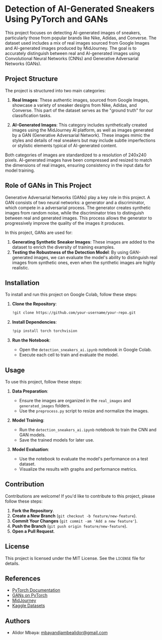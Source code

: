 # Detection of AI-Generated Sneakers Using PyTorch and GANs

This project focuses on detecting AI-generated images of sneakers, particularly those from popular brands like Nike, Adidas, and Converse. The dataset used includes a mix of real images sourced from Google Images and AI-generated images produced by MidJourney. The goal is to accurately distinguish between real and AI-generated images using Convolutional Neural Networks (CNNs) and Generative Adversarial Networks (GANs).

## Project Structure

The project is structured into two main categories:

1. **Real Images**: These authentic images, sourced from Google Images, showcase a variety of sneaker designs from Nike, Adidas, and Converse. This part of the dataset serves as the "ground truth" for our classification tasks.

2. **AI-Generated Images**: This category includes synthetically created images using the MidJourney AI platform, as well as images generated by a GAN (Generative Adversarial Network). These images mimic the styles and details of real sneakers but may include subtle imperfections or stylistic elements typical of AI-generated content.

Both categories of images are standardized to a resolution of 240x240 pixels. AI-generated images have been compressed and resized to match the dimensions of real images, ensuring consistency in the input data for model training.

## Role of GANs in This Project

Generative Adversarial Networks (GANs) play a key role in this project. A GAN consists of two neural networks: a generator and a discriminator, which compete in a adversarial process. The generator creates synthetic images from random noise, while the discriminator tries to distinguish between real and generated images. This process allows the generator to progressively improve the quality of the images it produces.

In this project, GANs are used for:

1. **Generating Synthetic Sneaker Images**: These images are added to the dataset to enrich the diversity of training examples.
2. **Testing the Robustness of the Detection Model**: By using GAN-generated images, we can evaluate the model's ability to distinguish real images from synthetic ones, even when the synthetic images are highly realistic.

## Installation

To install and run this project on Google Colab, follow these steps:

1. **Clone the Repository**:
   ```bash
   !git clone https://github.com/your-username/your-repo.git
   ```

2. **Install Dependencies**:
   ```bash
   !pip install torch torchvision
   ```

3. **Run the Notebook**:
   - Open the `detection_sneakers_ai.ipynb` notebook in Google Colab.
   - Execute each cell to train and evaluate the model.

## Usage

To use this project, follow these steps:

1. **Data Preparation**:
   - Ensure the images are organized in the `real_images` and `generated_images` folders.
   - Use the `preprocess.py` script to resize and normalize the images.

2. **Model Training**:
   - Run the `detection_sneakers_ai.ipynb` notebook to train the CNN and GAN models.
   - Save the trained models for later use.

3. **Model Evaluation**:
   - Use the notebook to evaluate the model's performance on a test dataset.
   - Visualize the results with graphs and performance metrics.

## Contribution

Contributions are welcome! If you'd like to contribute to this project, please follow these steps:

1. **Fork the Repository**.
2. **Create a New Branch** (`git checkout -b feature/new-feature`).
3. **Commit Your Changes** (`git commit -am 'Add a new feature'`).
4. **Push the Branch** (`git push origin feature/new-feature`).
5. **Open a Pull Request**.

## License

This project is licensed under the MIT License. See the `LICENSE` file for details.

## References

- [PyTorch Documentation](https://pytorch.org/docs/stable/index.html)
- [GANs on PyTorch](https://pytorch.org/tutorials/beginner/dcgan_faces_tutorial.html)
- [MidJourney](https://www.midjourney.com/)
- [Kaggle Datasets](https://www.kaggle.com/datasets)

## Authors

- Alidor Mbaya: mbayandjambealidor@gmail.com

